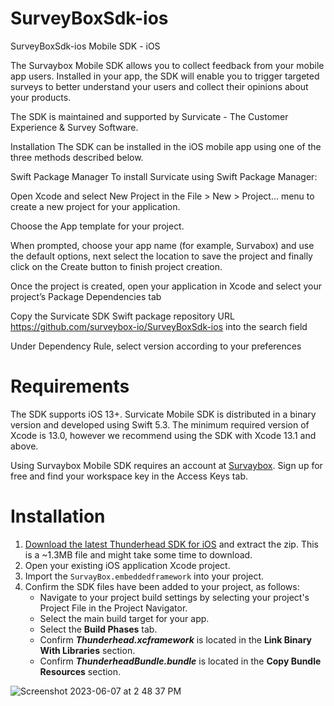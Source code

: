 # SurveyBoxSdk-ios
SurveyBoxSdk-ios
Mobile SDK - iOS

The Survaybox Mobile SDK allows you to collect feedback from your mobile app users. Installed in your app, the SDK will enable you to trigger targeted surveys to better understand your users and collect their opinions about your products.

The SDK is maintained and supported by Survicate - The Customer Experience & Survey Software.

Installation The SDK can be installed in the iOS mobile app using one of the three methods described below.

Swift Package Manager To install Survicate using Swift Package Manager:

Open Xcode and select New Project in the File > New > Project… menu to create a new project for your application.

Choose the App template for your project.

When prompted, choose your app name (for example, Survabox) and use the default options, next select the location to save the project and finally click on the Create button to finish project creation.

Once the project is created, open your application in Xcode and select your project’s Package Dependencies tab

Copy the Survicate SDK Swift package repository URL https://github.com/surveybox-io/SurveyBoxSdk-ios into the search field

Under Dependency Rule, select version according to your preferences

# Requirements

The SDK supports iOS 13+. Survicate Mobile SDK is distributed in a binary version and developed using Swift 5.3. The minimum required version of Xcode is 13.0, however we recommend using the SDK with Xcode 13.1 and above.

Using Survaybox Mobile SDK requires an account at [Survaybox](https://surveybox.io/). Sign up for free and find your workspace key in the Access Keys tab.

# Installation
1. [Download the latest Thunderhead SDK for iOS](https://github.com/surveybox-io/SurveyBoxSdk-ios) and extract the zip. This is a ~1.3MB file and might take some time to download.
2. Open your existing iOS application Xcode project.
3. Import the `SurvayBox.embeddedframework` into your project.
4. Confirm the SDK files have been added to your project, as follows:
    + Navigate to your project build settings by selecting your project's Project File in the Project Navigator.
    + Select the main build target for your app.
    + Select the **Build Phases** tab.
    + Confirm **_Thunderhead.xcframework_** is located in the **Link Binary With Libraries** section.
    + Confirm **_ThunderheadBundle.bundle_** is located in the **Copy Bundle Resources** section.

![Screenshot 2023-06-07 at 2 48 37 PM](https://github.com/surveybox-io/SurveyBoxSdk-ios/assets/79449782/3c98679f-48a4-430f-8590-e6b24fe7df66)

